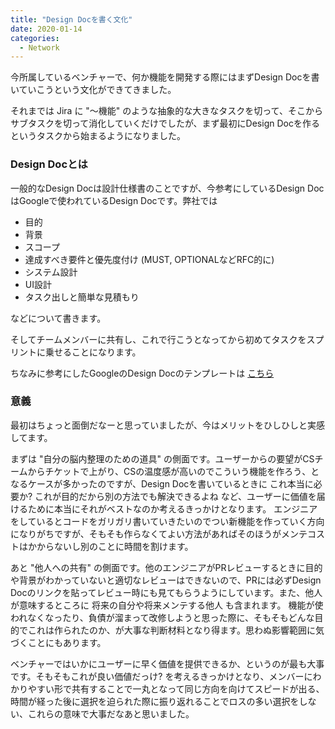 ```yaml
---
title: "Design Docを書く文化"
date: 2020-01-14
categories:
  - Network
---
```


今所属しているベンチャーで、何か機能を開発する際にはまずDesign Docを書いていこうという文化ができてきました。

それまでは Jira に "〜機能" のような抽象的な大きなタスクを切って、そこからサブタスクを切って消化していくだけでしたが、まず最初にDesign Docを作るというタスクから始まるようになりました。

### Design Docとは
一般的なDesign Docは設計仕様書のことですが、今参考にしているDesign DocはGoogleで使われているDesign Docです。弊社では

- 目的
- 背景
- スコープ
- 達成すべき要件と優先度付け (MUST, OPTIONALなどRFC的に)
- システム設計
- UI設計
- タスク出しと簡単な見積もり

などについて書きます。

そしてチームメンバーに共有し、これで行こうとなってから初めてタスクをスプリントに乗せることになります。

ちなみに参考にしたGoogleのDesign Docのテンプレートは [こちら](https://docs.google.com/document/d/1pgMutdDasJb6eN6yK6M95JM8gQ16IKacxxhPXgeL9WY/)

### 意義
最初はちょっと面倒だなーと思っていましたが、今はメリットをひしひしと実感してます。

まずは "自分の脳内整理のための道具" の側面です。ユーザーからの要望がCSチームからチケットで上がり、CSの温度感が高いのでこういう機能を作ろう、となるケースが多かったのですが、Design Docを書いているときに これ本当に必要か? これが目的だから別の方法でも解決できるよね など、ユーザーに価値を届けるために本当にそれがベストなのか考えるきっかけとなります。
エンジニアをしているとコードをガリガリ書いていきたいのでつい新機能を作っていく方向になりがちですが、そもそも作らなくてよい方法があればそのほうがメンテコストはかからないし別のことに時間を割けます。

あと "他人への共有" の側面です。他のエンジニアがPRレビューするときに目的や背景がわかっていないと適切なレビューはできないので、PRには必ずDesign Docのリンクを貼ってレビュー時にも見てもらうようにしています。また、他人が意味するところに 将来の自分や将来メンテする他人 も含まれます。
機能が使われなくなったり、負債が溜まって改修しようと思った際に、そもそもどんな目的でこれは作られたのか、が大事な判断材料となり得ます。思わぬ影響範囲に気づくことにもあります。

ベンチャーではいかにユーザーに早く価値を提供できるか、というのが最も大事です。そもそもこれが良い価値だっけ? を考えるきっかけとなり、メンバーにわかりやすい形で共有することで一丸となって同じ方向を向けてスピードが出る、時間が経った後に選択を迫られた際に振り返れることでロスの多い選択をしない、これらの意味で大事だなあと思いました。
